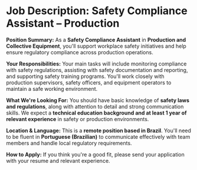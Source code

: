 # Job Description: Safety Compliance Assistant – Production

**Position Summary:**
As a **Safety Compliance Assistant** in **Production and Collective Equipment**, you'll support workplace safety initiatives and help ensure regulatory compliance across production operations.

**Your Responsibilities:**
Your main tasks will include monitoring compliance with safety regulations, assisting with safety documentation and reporting, and supporting safety training programs. You'll work closely with production supervisors, safety officers, and equipment operators to maintain a safe working environment.

**What We're Looking For:**
You should have basic knowledge of **safety laws and regulations**, along with attention to detail and strong communication skills. We expect a **technical education background and at least 1 year of relevant experience** in safety or production environments.

**Location & Language:**
This is a **remote position based in Brazil**. You'll need to be fluent in **Portuguese (Brazilian)** to communicate effectively with team members and handle local regulatory requirements.

**How to Apply:**
If you think you're a good fit, please send your application with your resume and relevant experience.